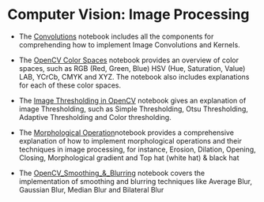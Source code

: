 # Computer Vision: Image Processing

- The [Convolutions](https://github.com/mohdsaadoon/ComputerVision/blob/main/Image-Processing/Convolutions.ipynb) notebook includes all the components for comprehending how to implement Image Convolutions and Kernels.


- The [OpenCV Color Spaces](https://github.com/mohdsaadoon/ComputerVision/blob/main/Image-Processing/OpenCV_Color_Space_Conversions.ipynb) notebook provides an overview of color spaces, such as RGB (Red, Green, Blue) HSV (Hue, Saturation, Value) LAB, YCrCb, CMYK and XYZ. The notebook also includes explanations for each of these color spaces.

- The [Image Thresholding in OpenCV](https://github.com/mohdsaadoon/ComputerVision/blob/main/Image-Processing/OpenCV_Image_Thresholding.ipynb) notebook gives an explanation of image Thresholding, such as Simple Thresholding, Otsu Thresholding, Adaptive Thresholding and Color thresholding.

-  The [Morphological Operation](https://github.com/mohdsaadoon/ComputerVision/blob/main/Image-Processing/OpenCV_Morphological.ipynb)notebook provides a comprehensive explanation of how to implement morphological operations and their techniques in image processing, for instance, Erosion, Dilation, Opening, Closing, Morphological gradient and Top hat (white hat) & black hat

-  The [OpenCV_Smoothing_&_Blurring](https://github.com/mohdsaadoon/ComputerVision/blob/main/Image-Processing/OpenCV_Smoothing_%26_Blurring.ipynb) notebook covers the implementation of smoothing and blurring techniques like Average Blur, Gaussian Blur, Median Blur and Bilateral Blur
